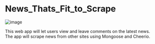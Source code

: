 # News_Thats_Fit_to_Scrape



![image](https://user-images.githubusercontent.com/40472408/71856476-17cf6080-30b2-11ea-9a5c-9bc7e7f391fd.png)




This web app will let users view and leave comments on the latest news. The app will scrape news from other sites using  Mongoose and Cheerio.
